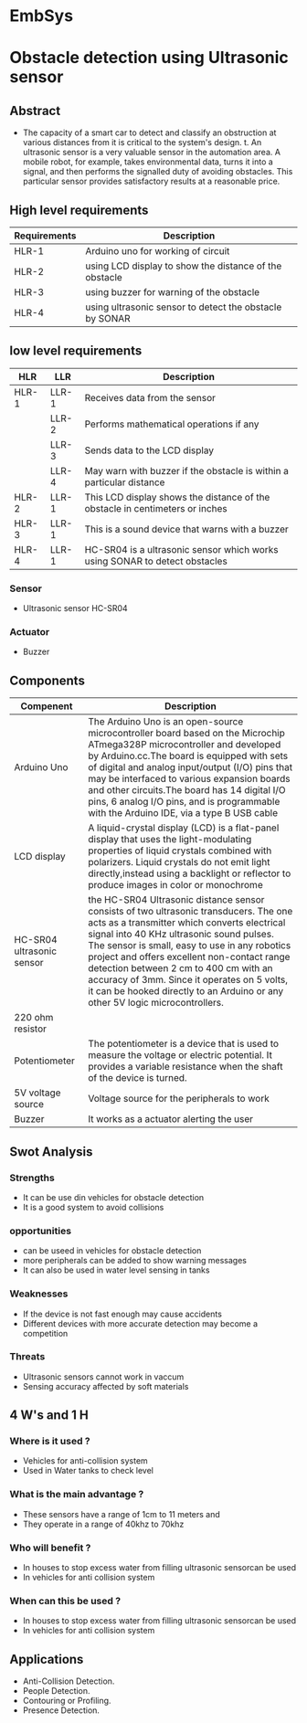 # EmbSys

# Obstacle detection using Ultrasonic sensor

## Abstract

* The capacity of a smart car to detect and classify an obstruction at various distances from it is critical to the system's design. t. An ultrasonic sensor is a very valuable sensor in the automation area. A mobile robot, for example, takes environmental data, turns it into a signal, and then performs the signalled duty of avoiding obstacles. This particular sensor provides satisfactory results at a reasonable price.

## High level requirements

| Requirements | Description |
| ----- | --------------------------- |
| HLR-1 | Arduino uno for working of circuit |
| HLR-2 | using LCD display to show the distance of the obstacle |
| HLR-3 | using buzzer for warning of the obstacle |
| HLR-4 | using  ultrasonic sensor to detect the obstacle by SONAR |


## low level requirements
| HLR | LLR | Description |
| --- | --- | ----------- |
| HLR-1 | LLR-1 | Receives data from the sensor |
|       | LLR-2 | Performs mathematical operations if any |
|       | LLR-3 | Sends data to the LCD display |
|       | LLR-4 | May warn with buzzer if the obstacle is within a particular distance |
| HLR-2 | LLR-1 | This LCD display shows the distance of the obstacle in centimeters or inches |
| HLR-3 | LLR-1 | This is a sound device that warns with a buzzer |
| HLR-4 | LLR-1 | HC-SR04 is a ultrasonic sensor which works using SONAR to detect obstacles |


### Sensor 

* Ultrasonic sensor HC-SR04

### Actuator

* Buzzer

## Components

| Compenent | Description |
| --------- | ----------- |
| Arduino Uno | The Arduino Uno is an open-source microcontroller board based on the Microchip ATmega328P microcontroller and developed by Arduino.cc.The board is equipped with sets of digital and analog input/output (I/O) pins that may be interfaced to various expansion boards and other circuits.The board has 14 digital I/O pins, 6 analog I/O pins, and is programmable with the Arduino IDE, via a type B USB cable |
| LCD display | A liquid-crystal display (LCD) is a flat-panel display that uses the light-modulating properties of liquid crystals combined with polarizers. Liquid crystals do not emit light directly,instead using a backlight or reflector to produce images in color or monochrome |
| HC-SR04 ultrasonic sensor |  the HC-SR04 Ultrasonic distance sensor consists of two ultrasonic transducers. The one acts as a transmitter which converts electrical signal into 40 KHz ultrasonic sound pulses. The sensor is small, easy to use in any robotics project and offers excellent non-contact range detection between 2 cm to 400 cm with an accuracy of 3mm. Since it operates on 5 volts, it can be hooked directly to an Arduino or any other 5V logic microcontrollers. |
| 220 ohm resistor |  | 
| Potentiometer | The potentiometer is a device that is used to measure the voltage or electric potential. It provides a variable resistance when the shaft of the device is turned. |
| 5V voltage source | Voltage source for the peripherals to work |
| Buzzer | It works as a actuator alerting the user |

## Swot Analysis

### Strengths 

* It can be use din vehicles for obstacle detection
* It is a good system to avoid collisions

### opportunities

* can be useed in vehicles for obstacle detection
* more peripherals can be added to show warning messages
* It can also be used in water level sensing in tanks

### Weaknesses

* If the device is not fast enough may cause accidents
* Different devices with more accurate detection may become a competition

### Threats

* Ultrasonic sensors cannot work in vaccum
* Sensing accuracy affected by soft materials

## 4 W's and 1 H

### Where is it used ?

* Vehicles for anti-collision system
* Used in Water tanks to check level

### What is the main advantage ?

* These sensors have a range of 1cm to 11 meters and
* They operate in a range of 40khz to 70khz

### Who will benefit ?

* In houses to stop excess water from filling ultrasonic sensorcan be used
* In vehicles for anti collision system 

### When can this be used ?

* In houses to stop excess water from filling ultrasonic sensorcan be used
* In vehicles for anti collision system 


## Applications

* Anti-Collision Detection.
* People Detection.
* Contouring or Profiling.
* Presence Detection.



